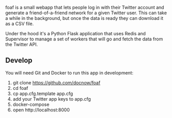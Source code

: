 foaf is a small webapp that lets people log in with their Twitter account and
generate a friend-of-a-friend network for a given Twitter user. This can take a
while in the background, but once the data is ready they can download it as a
CSV file.

Under the hood it's a Python Flask application that uses Redis and Supervisor to
manage a set of workers that will go and fetch the data from the Twitter API.

## Develop

You will need Git and Docker to run this app in development:

1. git clone https://github.com/docnow/foaf 
1. cd foaf
1. cp app.cfg.template app.cfg
1. add your Twitter app keys to app.cfg 
1. docker-compose
1. open http://localhost:8000

